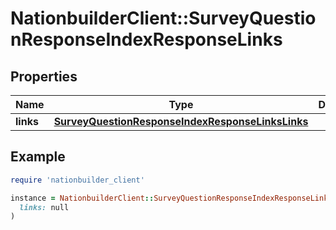# NationbuilderClient::SurveyQuestionResponseIndexResponseLinks

## Properties

| Name | Type | Description | Notes |
| ---- | ---- | ----------- | ----- |
| **links** | [**SurveyQuestionResponseIndexResponseLinksLinks**](SurveyQuestionResponseIndexResponseLinksLinks.md) |  | [optional] |

## Example

```ruby
require 'nationbuilder_client'

instance = NationbuilderClient::SurveyQuestionResponseIndexResponseLinks.new(
  links: null
)
```

